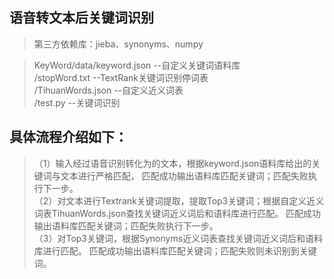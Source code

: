 ## 语音转文本后关键词识别
>第三方依赖库：jieba、synonyms、numpy

> KeyWord/data/keyword.json --自定义关键词语料库<br/>
/stopWord.txt --TextRank关键词识别停词表<br/>
/TihuanWords.json --自定义近义词表<br/>
/test.py --关键词识别

## 具体流程介绍如下：
>（1）输入经过语音识别转化为的文本，根据keyword.json语料库给出的关键词与文本进行严格匹配，
     匹配成功输出语料库匹配关键词；匹配失败执行下一步。<br/>
 （2）对文本进行Textrank关键词提取，提取Top3关键词；根据自定义近义词表TihuanWords.json查找关键词近义词后和语料库进行匹配。
     匹配成功输出语料库匹配关键词；匹配失败执行下一步。<br/>
 （3）对Top3关键词，根据Synonyms近义词表查找关键词近义词后和语料库进行匹配。
     匹配成功输出语料库匹配关键词；匹配失败则未识别到关键词。
